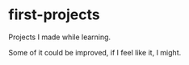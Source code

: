 # first-projects
Projects I made while learning.

Some of it could be improved, if I feel like it, I might.

